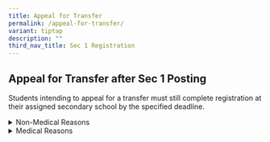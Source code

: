 ```yaml
---
title: Appeal for Transfer
permalink: /appeal-for-transfer/
variant: tiptap
description: ""
third_nav_title: Sec 1 Registration
---
```

<h2>Appeal for Transfer after Sec 1 Posting</h2>
<p>Students intending to appeal for a transfer must still complete registration
at their assigned secondary school by the specified deadline.</p>
<div data-type="detailGroup" class="isomer-accordion isomer-accordion-white">
<details class="isomer-details">
<summary>Non-Medical Reasons</summary>
<div data-type="detailsContent" class="isomer-details-content">
<p>Students who are appealing&nbsp; for school transfer into Fairfield Methodist
School (Secondary) due to non-medical reasons, will need to submit their
appeal through this <a href="https://go.gov.sg/sec1appealfortransfer" rel="noopener nofollow" target="_blank">link</a>.
The transfer request form will be available from <strong>Wednesday, 18&nbsp; December 2024, 12pm(TBC)</strong> You
will receive an email confirmation upon completing the form. All appeal
forms must reach the school <strong>by 5pm</strong> on <strong>Monday, 23 December 2024(TBC)</strong>&nbsp;
<br>
<br>Consideration for any transfer is based on the following:&nbsp;</p>
<ul>
<li>
<p>Student’s PSLE aggregate score must meet the school’s cut-off point of
the posting year.&nbsp;</p>
</li>
<li>
<p>The school has available vacancies.&nbsp;</p>
</li>
</ul>
</div>
</details>
<details class="isomer-details">
<summary>Medical Reasons</summary>
<div data-type="detailsContent" class="isomer-details-content">
<p>For students who request for school transfer out due to serious medical
conditions or severe physical impairments, students will need to submit
their appeal via email to <a href="https://about:blank/" rel="noopener noreferrer nofollow" target="_blank"><u>ong_huey_ying@schools.gov.sg</u></a> by 12pm
on the next working day after the release of the posting results. All appeals
must be <strong>accompanied by relevant supporting documents</strong>, such
as medical reports and / or letters from doctors. Please refer to <a href="https://about:blank/" rel="noopener noreferrer nofollow" target="_blank"><u>https://www.moe.gov.sg/secondary/s1-posting/results/appeal-for-school-transfer </u></a>for
more information. The appeal results will only be made known to applicants
in <strong>early January 2025</strong> through FMS(S). Applicants should
continue to attend lessons at FMS(S) while waiting for the appeal results.&nbsp;&nbsp;</p>
</div>
</details>
</div>
<p></p>